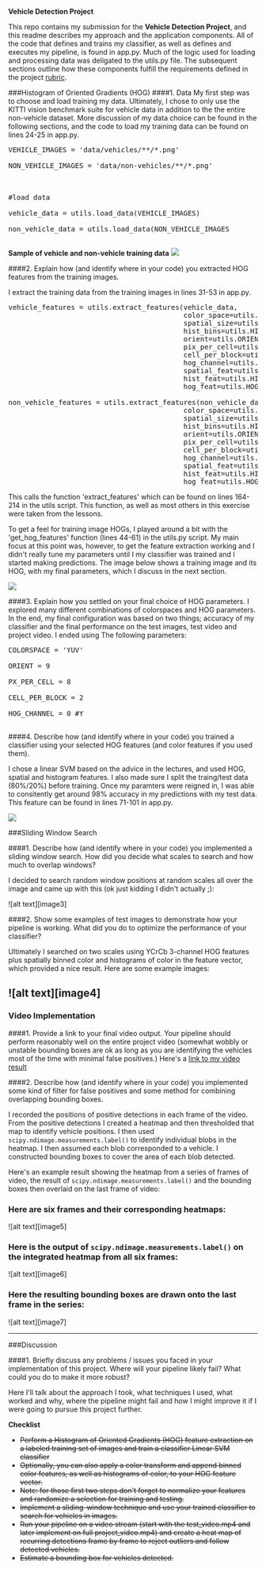 **Vehicle Detection Project**

This repo contains my submission for the <strong>Vehicle Detection Project</strong>, and this readme describes my approach and the application components. All of the code that defines and trains my classifier, as well as defines and executes my pipeline, is found in app.py. Much of the logic used for loading and processing data was deligated to the utils.py file. The subsequent sections outline how these components fulfill the requirements defined in the project <a href='https://review.udacity.com/#!/rubrics/513/view' target='_blank'>rubric</a>.

[//]: # (Image References)
[point1]: output_images/car_not_car.png "training data sample"

[point2]: output_images/point2.png "Undistorted Image"
[point3]: output_images/point3.png "Perspective Transform"
[point4]: output_images/point4.png "Threshold/Binary image"
[point5]: output_images/point5.png "Histogram"
[point5_1]: output_images/point5_1.png "Sliding Window"
[point6]: output_images/point6.png "Final Result"
[bad_result]: output_images/bad_result.png "Bad results"


###Histogram of Oriented Gradients (HOG)
####1. Data
My first step was to choose and load training my data. Ultimately, I chose to only use the KITTI vision benchmark suite for vehicle data in addition to the the entire non-vehicle dataset. More discussion of my data choice can be found in the following sections, and the code to load my training data can be found on lines 24-25 in app.py. 
<pre>
VEHICLE_IMAGES = 'data/vehicles/**/*.png'<br>
NON_VEHICLE_IMAGES = 'data/non-vehicles/**/*.png'<br>
<br>
#load data<br>
vehicle_data = utils.load_data(VEHICLE_IMAGES)<br>
non_vehicle_data = utils.load_data(NON_VEHICLE_IMAGES<br>
</pre>

<strong>Sample of vehicle and non-vehicle training data</strong>
<img src='https://github.com/joshpierro/self-driving-car/blob/master/p/output_images/car_not_car.png'>

####2. Explain how (and identify where in your code) you extracted HOG features from the training images.

I extract the training data from the training images in lines 31-53 in app.py.

<pre>
vehicle_features = utils.extract_features(vehicle_data,
                                          color_space=utils.COLORSPACE,
                                          spatial_size=utils.SPATIAL_SIZE,
                                          hist_bins=utils.HIST_BINS,
                                          orient=utils.ORIENT,
                                          pix_per_cell=utils.PX_PER_CELL,
                                          cell_per_block=utils.CELL_PER_BLOCK,
                                          hog_channel=utils.HOG_CHANNEL,
                                          spatial_feat=utils.SPATIAL_FEATURES,
                                          hist_feat=utils.HIST_FEATURES,
                                          hog_feat=utils.HOG_FEATURES)

non_vehicle_features = utils.extract_features(non_vehicle_data,
                                          color_space=utils.COLORSPACE,
                                          spatial_size=utils.SPATIAL_SIZE,
                                          hist_bins=utils.HIST_BINS,
                                          orient=utils.ORIENT,
                                          pix_per_cell=utils.PX_PER_CELL,
                                          cell_per_block=utils.CELL_PER_BLOCK,
                                          hog_channel=utils.HOG_CHANNEL,
                                          spatial_feat=utils.SPATIAL_FEATURES,
                                          hist_feat=utils.HIST_FEATURES,
                                          hog_feat=utils.HOG_FEATURES)
</pre>

This calls the function 'extract_features' which can be found on lines 164-214 in the utils script. This function, as well as most others in this exercise were taken from the lessons.   

To get a feel for training image HOGs, I played around a bit with the 'get_hog_features' function (lines 44-61) in the utils.py script. My main focus at this point was, however, to get the feature extraction working and I didn't really tune my parameters until I my classifier was trained and I started making predictions. The image below shows a training image and its HOG, with my final parameters, which I discuss in the next section. 

<img src='https://github.com/joshpierro/self-driving-car/blob/master/p/output_images/hog_exploration.png'>


####3. Explain how you settled on your final choice of HOG parameters.
I explored many different combinations of colorspaces and HOG parameters. In the end, my final configuration was based on two things; accuracy of my classifier and the final performance on the test images, test video and project video. I ended using The following parameters:
<pre>
COLORSPACE = 'YUV' <br>
ORIENT = 9 <br>
PX_PER_CELL = 8 <br>
CELL_PER_BLOCK = 2 <br>
HOG_CHANNEL = 0 #Y <br>
</pre>

####4. Describe how (and identify where in your code) you trained a classifier using your selected HOG features (and color features if you used them).

I chose a linear SVM based on the advice in the lectures, and used HOG, spatial and histogram features. I also made sure I split the traing/test data (80%/20%) before training. Once my paramters were reigned in, I was able to consitently get around 98% accuracy in my predictions with my test data. This feature can be found in lines 71-101 in app.py. 

<img src='https://github.com/joshpierro/self-driving-car/blob/master/p/output_images/training.png'>


###Sliding Window Search

####1. Describe how (and identify where in your code) you implemented a sliding window search.  How did you decide what scales to search and how much to overlap windows?

I decided to search random window positions at random scales all over the image and came up with this (ok just kidding I didn't actually ;):

![alt text][image3]

####2. Show some examples of test images to demonstrate how your pipeline is working.  What did you do to optimize the performance of your classifier?

Ultimately I searched on two scales using YCrCb 3-channel HOG features plus spatially binned color and histograms of color in the feature vector, which provided a nice result.  Here are some example images:

![alt text][image4]
---

### Video Implementation

####1. Provide a link to your final video output.  Your pipeline should perform reasonably well on the entire project video (somewhat wobbly or unstable bounding boxes are ok as long as you are identifying the vehicles most of the time with minimal false positives.)
Here's a [link to my video result](./project_video.mp4)


####2. Describe how (and identify where in your code) you implemented some kind of filter for false positives and some method for combining overlapping bounding boxes.

I recorded the positions of positive detections in each frame of the video.  From the positive detections I created a heatmap and then thresholded that map to identify vehicle positions.  I then used `scipy.ndimage.measurements.label()` to identify individual blobs in the heatmap.  I then assumed each blob corresponded to a vehicle.  I constructed bounding boxes to cover the area of each blob detected.  

Here's an example result showing the heatmap from a series of frames of video, the result of `scipy.ndimage.measurements.label()` and the bounding boxes then overlaid on the last frame of video:

### Here are six frames and their corresponding heatmaps:

![alt text][image5]

### Here is the output of `scipy.ndimage.measurements.label()` on the integrated heatmap from all six frames:
![alt text][image6]

### Here the resulting bounding boxes are drawn onto the last frame in the series:
![alt text][image7]



---

###Discussion

####1. Briefly discuss any problems / issues you faced in your implementation of this project.  Where will your pipeline likely fail?  What could you do to make it more robust?

Here I'll talk about the approach I took, what techniques I used, what worked and why, where the pipeline might fail and how I might improve it if I were going to pursue this project further.  

<strong>Checklist</strong>
* <del>Perform a Histogram of Oriented Gradients (HOG) feature extraction on a labeled training set of images and train a classifier Linear SVM classifier</del>
* <del>Optionally, you can also apply a color transform and append binned color features, as well as histograms of color, to your HOG feature vector. </del>
* <del>Note: for those first two steps don't forget to normalize your features and randomize a selection for training and testing.</del>
* <del>Implement a sliding-window technique and use your trained classifier to search for vehicles in images.</del>
* <del>Run your pipeline on a video stream (start with the test_video.mp4 and later implement on full project_video.mp4) and create a heat map of recurring detections frame by frame to reject outliers and follow detected vehicles.</del>
* <del>Estimate a bounding box for vehicles detected.</del>


